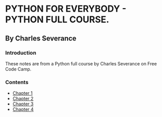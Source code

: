 # PYTHON FOR EVERYBODY - PYTHON FULL COURSE.
## By Charles Severance 

### Introduction
These notes are from a Python full course by Charles Severance on Free Code Camp.

### Contents
* [Chapter 1](Chapter-1/)
* [Chapter 2](Chapter-2/)
* [Chapter 3](Chapter-3/)
* [Chapter 4](Chapter-4/)
